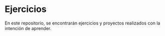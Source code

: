 # Ejercicios
En este repositorio, se encontrarán ejercicios y proyectos realizados con la intención de aprender.
